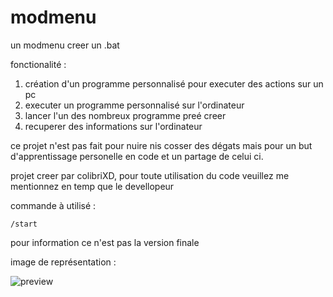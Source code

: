 # modmenu
un modmenu creer un .bat
 
fonctionalité : 

1. création d'un programme personnalisé pour executer des actions sur un pc 
2. executer un programme personnalisé sur l'ordinateur
3. lancer l'un des nombreux programme preé creer 
4. recuperer des informations sur l'ordinateur

ce projet n'est pas fait pour nuire nis cosser des dégats mais pour un but d'apprentissage personelle en code et un partage de celui ci.


projet creer par colibriXD, pour toute utilisation du code veuillez me mentionnez en temp que le devellopeur 

commande à utilisé :

```
/start
```
pour information ce n'est pas la version finale

image de représentation :

![preview](https://github.com/ColibriXD/modmenu/blob/main/preview.png)
